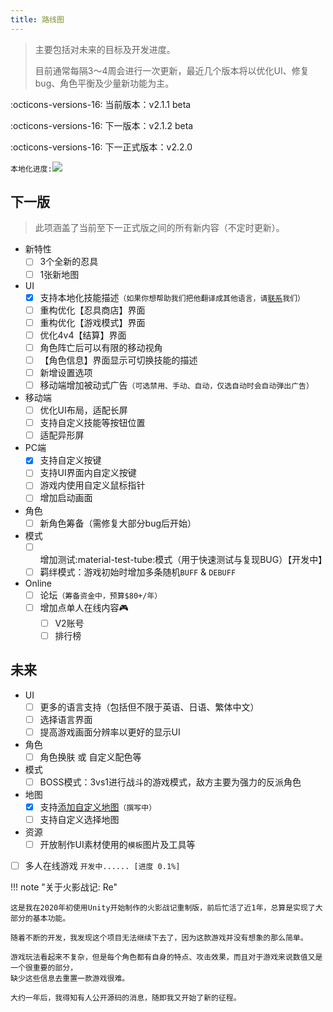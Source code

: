 ```yaml
---
title: 路线图
---
```


> 主要包括对未来的目标及开发进度。
>
> 目前通常每隔3～4周会进行一次更新，最近几个版本将以优化UI、修复bug、角色平衡及少量新功能为主。

:octicons-versions-16: 当前版本：v2.1.1 beta

:octicons-versions-16: 下一版本：v2.1.2 beta

:octicons-versions-16: 下一正式版本：v2.2.0

`本地化进度:`<a title="Crowdin" target="_blank" href="https://zh.crowdin.com/project/nsv2"><img src="https://badges.crowdin.net/nsv2/localized.svg"></a>

## 下一版

> 此项涵盖了当前至下一正式版之间的所有新内容（不定时更新）。

- 新特性
    - [ ] 3个全新的忍具
    - [ ] 1张新地图
- UI
    - [x] 支持本地化技能描述`（如果你想帮助我们把他翻译成其他语言，请`[`联系`](../about/index.md#contact)`我们）`
    - [ ] 重构优化【忍具商店】界面
    - [ ] 重构优化【游戏模式】界面
    - [ ] 优化4v4【结算】界面
    - [ ] 角色阵亡后可以有限的移动视角
    - [ ] 【角色信息】界面显示可切换技能的描述
    - [ ] 新增设置选项
    - [ ] 移动端增加被动式广告`（可选禁用、手动、自动，仅选自动时会自动弹出广告）`
- 移动端
    - [ ] 优化UI布局，适配长屏
    - [ ] 支持自定义技能等按钮位置
    - [ ] 适配异形屏
- PC端
    - [x] 支持自定义按键
    - [ ] 支持UI界面内自定义按键
    - [ ] 游戏内使用自定义鼠标指针
    - [ ] 增加启动画面
- 角色
    - [ ] 新角色筹备（需修复大部分bug后开始）
- 模式
    - [ ] 增加测试:material-test-tube:模式（用于快速测试与复现BUG）【开发中】
    - [ ] 羁绊模式：游戏初始时增加多条随机`BUFF` & `DEBUFF`
- Online
    - [ ] 论坛`（筹备资金中，预算$80+/年）`
    - [ ] 增加点单人在线内容:video_game:
        - [ ] V2账号
        - [ ] 排行榜

## 未来

- UI
    - [ ] 更多的语言支持（包括但不限于英语、日语、繁体中文）
    - [ ] 选择语言界面
    - [ ] 提高游戏画面分辨率以更好的显示UI
- 角色
    - [ ] 角色换肤 或 自定义配色等
- 模式
    - [ ] BOSS模式：3vs1进行战斗的游戏模式，敌方主要为强力的反派角色
- 地图
    - [x] 支持[添加自定义地图](/tutorials/add-custom-map)`（撰写中）`
    - [ ] 支持自定义选择地图
- 资源
    - [ ] 开放制作UI素材使用的`模板`图片及工具等
-  [ ] 多人在线游戏 `开发中...... [进度 0.1%]`

!!! note "关于火影战记: Re"

    这是我在2020年初使用Unity开始制作的火影战记重制版，前后忙活了近1年，总算是实现了大部分的基本功能。

    随着不断的开发，我发现这个项目无法继续下去了，因为这款游戏并没有想象的那么简单。

    游戏玩法看起来不复杂，但是每个角色都有自身的特点、攻击效果，而且对于游戏来说数值又是一个很重要的部分，
    缺少这些信息去重置一款游戏很难。

    大约一年后，我得知有人公开源码的消息，随即我又开始了新的征程。
